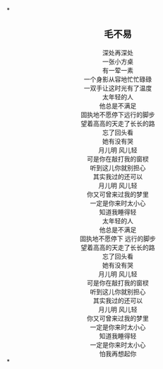 *<style type="text/css">h2{text-align: center}</style>
<h2>毛不易</h2>
<center>深处再深处</center>
<center>一张小方桌</center>
<center>有一荤一素</center>
<center>一个身影从容地忙忙碌碌</center>
<center>一双手让这时光有了温度</center>
<center>太年轻的人</center>
<center>他总是不满足</center>
<center>固执地不愿停下远行的脚步  </center>
<center>望着高高的天走了长长的路  </center>
<center>忘了回头看</center>
<center>她有没有哭</center>
<center>月儿明 风儿轻</center>
<center>可是你在敲打我的窗棂</center>
<center>听到这儿你就别担心</center>
<center>其实我过的还可以</center>
<center>月儿明 风儿轻</center>
<center>你又可曾来过我的梦里</center>
<center>一定是你来时太小心</center>
<center>知道我睡得轻</center>
<center>太年轻的人</center>
<center>他总是不满足</center>
<center>固执地不愿停下 远行的脚步</center>
<center>望着高高的天走了长长的路</center>
<center>忘了回头看</center>
<center>她有没有哭</center>
<center>月儿明 风儿轻</center>
<center>可是你在敲打我的窗棂</center>
<center>听到这儿你就别担心</center>
<center>其实我过的还可以</center>
<center>月儿明 风儿轻</center>
<center>你又可曾来过我的梦里</center>
<center>一定是你来时太小心</center>
<center>知道我睡得轻</center>
<center>一定是你来时太小心</center>
<center>怕我再想起你</center>*